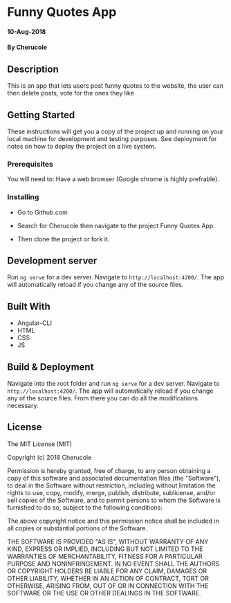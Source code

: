 # Funny Quotes App

#### 10-Aug-2018
#### By **Cherucole**

## Description

This is an app that lets users post funny quotes to the website, the user can then delete posts, vote for the ones they like
## Getting Started

These instructions will get you a copy of the project up and running on your local machine for development and testing purposes. See deployment for notes on how to deploy the project on a live system.

### Prerequisites

You will need to: Have a web browser (Google chrome is highly prefrable).
### Installing

 * Go to Github.com

 * Search for Cherucole then navigate to the project Funny Quotes App.

 * Then clone the project or fork it.


## Development server

Run `ng serve` for a dev server. Navigate to `http://localhost:4200/`. The app will automatically reload if you change any of the source files.

## Built With

* Angular-CLI
* HTML
* CSS
* JS

## Build & Deployment

Navigate into the root folder and run `ng serve` for a dev server. Navigate to `http://localhost:4200/`. The app will automatically reload if you change any of the source files. From there you can do all the modifications necessary.

## License

The MIT License (MIT)

Copyright (c) 2018 Cherucole

Permission is hereby granted, free of charge, to any person obtaining a copy of this software and associated documentation files (the "Software"), to deal in the Software without restriction, including without limitation the rights to use, copy, modify, merge, publish, distribute, sublicense, and/or sell copies of the Software, and to permit persons to whom the Software is furnished to do so, subject to the following conditions:

The above copyright notice and this permission notice shall be included in all copies or substantial portions of the Software.

THE SOFTWARE IS PROVIDED "AS IS", WITHOUT WARRANTY OF ANY KIND, EXPRESS OR IMPLIED, INCLUDING BUT NOT LIMITED TO THE WARRANTIES OF MERCHANTABILITY, FITNESS FOR A PARTICULAR PURPOSE AND NONINFRINGEMENT. IN NO EVENT SHALL THE AUTHORS OR COPYRIGHT HOLDERS BE LIABLE FOR ANY CLAIM, DAMAGES OR OTHER LIABILITY, WHETHER IN AN ACTION OF CONTRACT, TORT OR OTHERWISE, ARISING FROM, OUT OF OR IN CONNECTION WITH THE SOFTWARE OR THE USE OR OTHER DEALINGS IN THE SOFTWARE.
